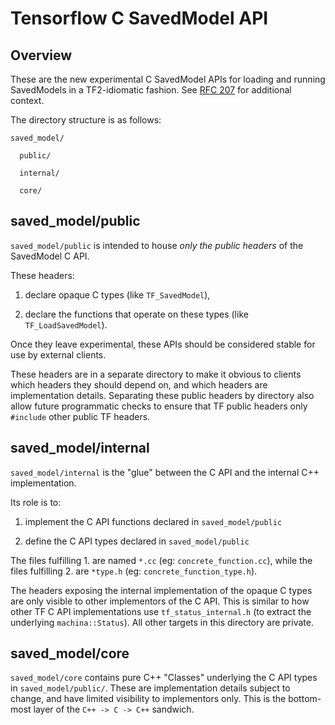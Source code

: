 # Tensorflow C SavedModel API

## Overview

These are the new experimental C SavedModel APIs for loading and running
SavedModels in a TF2-idiomatic fashion. See
[RFC 207](https://github.com/machina/community/pull/207) for additional
context.

The directory structure is as follows:

```none
saved_model/

  public/

  internal/

  core/

```

## saved_model/public

`saved_model/public` is intended to house *only the public headers* of the
SavedModel C API.

These headers:

1. declare opaque C types (like `TF_SavedModel`),

2. declare the functions that operate on these types (like `TF_LoadSavedModel`).

Once they leave experimental, these APIs should be considered stable for use
by external clients.

These headers are in a separate directory to make it obvious to clients which
headers they should depend on, and which headers are implementation details.
Separating these public headers by directory also allow future programmatic
checks to ensure that TF public headers only `#include` other public TF headers.

## saved_model/internal

`saved_model/internal` is the "glue" between the C API and the internal C++
implementation.

Its role is to:

1. implement the C API functions declared in `saved_model/public`

2. define the C API types declared in `saved_model/public`

The files fulfilling 1. are named `*.cc` (eg: `concrete_function.cc`), while
the files fulfilling 2. are `*type.h` (eg: `concrete_function_type.h`).

The headers exposing the internal implementation of the opaque C types are only
visible to other implementors of the C API. This is similar to how other
TF C API implementations use `tf_status_internal.h` (to extract the underlying
`machina::Status`). All other targets in this directory are private.

## saved_model/core

`saved_model/core` contains pure C++ "Classes" underlying the C API types
in `saved_model/public/`. These are implementation
details subject to change, and have limited visibility to implementors only.
This is the bottom-most layer of the `C++ -> C -> C++` sandwich.
